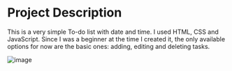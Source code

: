 # Project Description
This is a very simple To-do list with date and time. I used HTML, CSS and JavaScript. Since I was a beginner at the time I created it, the only available options for now are the basic ones: adding, editing and deleting tasks.

![image](https://github.com/natasarad02/TooDoo/assets/45151070/9190f55f-a866-4715-8766-1abe4024399e)
